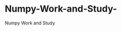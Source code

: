   # Numpy-Work-and-Study-
Numpy Work and Study 
                
                
              
                     
                  
                                                         
                             
                  
                    
                                       
                                                 
                                                          
                                                                                                                        
                                                
                                       
                                            
                                                                                                                   
                                                            
                                                                                          
                                                                                                   
                                     
                              
                                               

